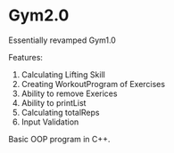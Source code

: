 # Gym2.0

Essentially revamped Gym1.0

Features:

  1. Calculating Lifting Skill
  2. Creating WorkoutProgram of Exercises
  3. Ability to remove Exerices
  4. Ability to printList
  5. Calculating totalReps
  6. Input Validation

Basic OOP program in C++.
